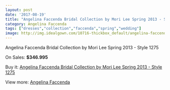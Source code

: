 ```yaml
---
layout: post
date: '2017-08-19'
title: "Angelina Faccenda Bridal Collection by Mori Lee Spring 2013 - Style 1275"
category: Angelina Faccenda
tags: ["dresses","collection","faccenda","spring","wedding"]
image: http://img.idealgown.com/10716-thickbox_default/angelina-faccenda-bridal-collection-by-mori-lee-spring-2013-style-1275.jpg
---
```

Angelina Faccenda Bridal Collection by Mori Lee Spring 2013 - Style 1275

On Sales: **$346.995**
<a href="https://www.idealgown.com/en/angelina-faccenda/4396-angelina-faccenda-bridal-collection-by-mori-lee-spring-2013-style-1275.html"><amp-img layout="responsive" width="600" height="600" src="//img.idealgown.com/10716-thickbox_default/angelina-faccenda-bridal-collection-by-mori-lee-spring-2013-style-1275.jpg" alt="Angelina Faccenda Bridal Collection by Mori Lee Spring 2013 - Style 1275 0" /></a>
<a href="https://www.idealgown.com/en/angelina-faccenda/4396-angelina-faccenda-bridal-collection-by-mori-lee-spring-2013-style-1275.html"><amp-img layout="responsive" width="600" height="600" src="//img.idealgown.com/10717-thickbox_default/angelina-faccenda-bridal-collection-by-mori-lee-spring-2013-style-1275.jpg" alt="Angelina Faccenda Bridal Collection by Mori Lee Spring 2013 - Style 1275 1" /></a>

Buy it: [Angelina Faccenda Bridal Collection by Mori Lee Spring 2013 - Style 1275](https://www.idealgown.com/en/angelina-faccenda/4396-angelina-faccenda-bridal-collection-by-mori-lee-spring-2013-style-1275.html "Angelina Faccenda Bridal Collection by Mori Lee Spring 2013 - Style 1275")

View more: [Angelina Faccenda](https://www.idealgown.com/en/51-angelina-faccenda "Angelina Faccenda")
